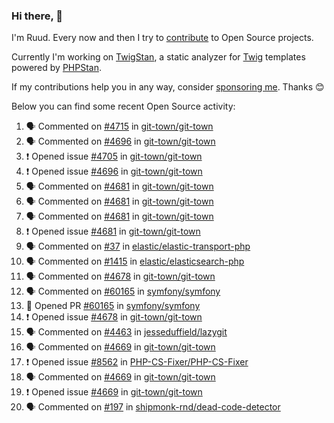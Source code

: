 ### Hi there, 👋

I'm Ruud. Every now and then I try to [contribute](https://github.com/pulls?q=+is%3Apr+author%3Aruudk+archived%3Afalse+is%3Apublic+) to Open Source projects.

Currently I'm working on [TwigStan](https://github.com/twigstan), a static analyzer for [Twig](https://twig.symfony.com/) templates powered by [PHPStan](https://phpstan.org/).

If my contributions help you in any way, consider [sponsoring me](https://github.com/sponsors/ruudk). Thanks 😊

Below you can find some recent Open Source activity:

<!--START_SECTION:activity-->
1. 🗣 Commented on [#4715](https://github.com/git-town/git-town/pull/4715#issuecomment-2803867182) in [git-town/git-town](https://github.com/git-town/git-town)
2. 🗣 Commented on [#4696](https://github.com/git-town/git-town/issues/4696#issuecomment-2796806540) in [git-town/git-town](https://github.com/git-town/git-town)
3. ❗ Opened issue [#4705](https://github.com/git-town/git-town/issues/4705) in [git-town/git-town](https://github.com/git-town/git-town)
4. ❗ Opened issue [#4696](https://github.com/git-town/git-town/issues/4696) in [git-town/git-town](https://github.com/git-town/git-town)
5. 🗣 Commented on [#4681](https://github.com/git-town/git-town/issues/4681#issuecomment-2786599282) in [git-town/git-town](https://github.com/git-town/git-town)
6. 🗣 Commented on [#4681](https://github.com/git-town/git-town/issues/4681#issuecomment-2786596013) in [git-town/git-town](https://github.com/git-town/git-town)
7. 🗣 Commented on [#4681](https://github.com/git-town/git-town/issues/4681#issuecomment-2786591846) in [git-town/git-town](https://github.com/git-town/git-town)
8. ❗ Opened issue [#4681](https://github.com/git-town/git-town/issues/4681) in [git-town/git-town](https://github.com/git-town/git-town)
9. 🗣 Commented on [#37](https://github.com/elastic/elastic-transport-php/pull/37#issuecomment-2785382937) in [elastic/elastic-transport-php](https://github.com/elastic/elastic-transport-php)
10. 🗣 Commented on [#1415](https://github.com/elastic/elasticsearch-php/pull/1415#issuecomment-2783088752) in [elastic/elasticsearch-php](https://github.com/elastic/elasticsearch-php)
11. 🗣 Commented on [#4678](https://github.com/git-town/git-town/issues/4678#issuecomment-2782801076) in [git-town/git-town](https://github.com/git-town/git-town)
12. 🗣 Commented on [#60165](https://github.com/symfony/symfony/pull/60165#issuecomment-2782753987) in [symfony/symfony](https://github.com/symfony/symfony)
13. 💪 Opened PR [#60165](https://github.com/symfony/symfony/pull/60165) in [symfony/symfony](https://github.com/symfony/symfony)
14. ❗ Opened issue [#4678](https://github.com/git-town/git-town/issues/4678) in [git-town/git-town](https://github.com/git-town/git-town)
15. 🗣 Commented on [#4463](https://github.com/jesseduffield/lazygit/pull/4463#issuecomment-2781378966) in [jesseduffield/lazygit](https://github.com/jesseduffield/lazygit)
16. 🗣 Commented on [#4669](https://github.com/git-town/git-town/issues/4669#issuecomment-2780691497) in [git-town/git-town](https://github.com/git-town/git-town)
17. ❗ Opened issue [#8562](https://github.com/PHP-CS-Fixer/PHP-CS-Fixer/issues/8562) in [PHP-CS-Fixer/PHP-CS-Fixer](https://github.com/PHP-CS-Fixer/PHP-CS-Fixer)
18. 🗣 Commented on [#4669](https://github.com/git-town/git-town/issues/4669#issuecomment-2780638728) in [git-town/git-town](https://github.com/git-town/git-town)
19. ❗ Opened issue [#4669](https://github.com/git-town/git-town/issues/4669) in [git-town/git-town](https://github.com/git-town/git-town)
20. 🗣 Commented on [#197](https://github.com/shipmonk-rnd/dead-code-detector/pull/197#issuecomment-2778763970) in [shipmonk-rnd/dead-code-detector](https://github.com/shipmonk-rnd/dead-code-detector)
<!--END_SECTION:activity-->
